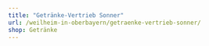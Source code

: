 ```yaml
---
title: "Getränke-Vertrieb Sonner"
url: /weilheim-in-oberbayern/getraenke-vertrieb-sonner/
shop: Getränke
---
```


